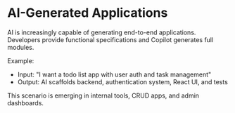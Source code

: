 # AI-Generated Applications

<!-- Copilot Prompt: "Describe a scenario where AI can create an entire application with minimal human input." -->

AI is increasingly capable of generating end-to-end applications. Developers provide functional specifications and Copilot generates full modules.

Example:

- Input: "I want a todo list app with user auth and task management"
- Output: AI scaffolds backend, authentication system, React UI, and tests

This scenario is emerging in internal tools, CRUD apps, and admin dashboards.